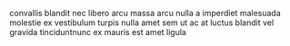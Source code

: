 convallis blandit nec libero arcu massa arcu nulla a imperdiet malesuada
molestie ex vestibulum turpis nulla amet sem ut ac at luctus blandit vel
gravida tinciduntnunc ex mauris est amet ligula